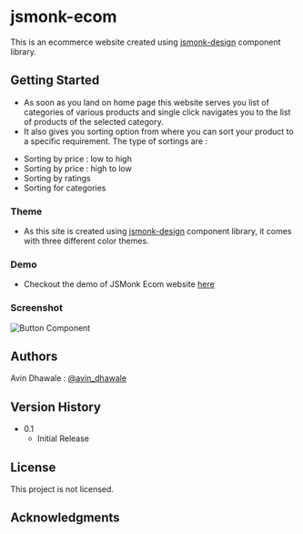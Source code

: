 # jsmonk-ecom
This is an ecommerce website created using [jsmonk-design](https://github.com/avindhawale/jsmonk-design) component library.

## Getting Started
* As soon as you land on home page this website serves you list of categories of various products and single click navigates you to the list of products of the selected category.
* It also gives you sorting option from where you can sort your product to a specific requirement. The type of sortings are :
- Sorting by price : low to high
- Sorting by price : high to low
- Sorting by ratings
- Sorting for categories

### Theme
* As this site is created using  [jsmonk-design](https://github.com/avindhawale/jsmonk-design) component library, it comes with three different color themes.

### Demo
* Checkout the demo of JSMonk Ecom website [here](https://6213e80702b63572dbcafdbe--inspiring-jang-79ba74.netlify.app/)

### Screenshot
![Button Component](https://user-images.githubusercontent.com/5699611/155021862-362603e8-1f1a-4543-be49-db3394a3c354.gif)

## Authors

Avin Dhawale : [@avin_dhawale](https://twitter.com/avin_dhawale)

## Version History

* 0.1
    * Initial Release

## License

This project is not licensed.

## Acknowledgments

